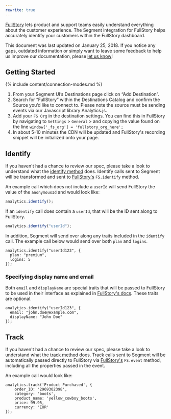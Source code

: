 ```yaml
---
rewrite: true
---
```

[FullStory](https://help.fullstory.com/11269-Develop) lets product and support teams easily understand everything about the customer experience. The Segment integration for FullStory helps accurately identify your customers within the FullStory dashboard. 

This document was last updated on January 25, 2018. If you notice any gaps, outdated information or simply want to leave some feedback to help us improve our documentation, please [let us know](https://segment.com/help/contact)!

## Getting Started

{% include content/connection-modes.md %}

1. From your Segment UI’s Destinations page click on “Add Destination”.
2. Search for “FullStory” within the Destinations Catalog and confirm the Source you’d like to connect to. Please note the source must be sending events via our Javascript library Analytics.js. 
3. Add your `FS Org` in the destination settings. You can find this in FullStory by navigating to `Settings` > `General` > and copying the value found on the line `window['_fs_org'] = 'fullstory_org_here';`
4. In about 5-10 minutes the CDN will be updated and FullStory's recording snippet will be initialized onto your page. 

## Identify

If you haven't had a chance to review our spec, please take a look to understand what the [identify method](https://segment.com/docs/spec/identify/) does. Identify calls sent to Segment will be transformed and sent to [FullStory's](https://help.fullstory.com/develop-js/identify) `FS.identify` method. 

An example call which does not include a `userId` will send FullStory the value of the `anonymousId` and would look like:

```javascript
analytics.identify();
```

If an `identify` call does contain a `userId`, that will be the ID sent along to FullStory.

```javascript
analytics.identify("userId");
```

In addition, Segment will send over along any traits included in the `identify` call. The example call below would send over both `plan` and `logins`. 

```
analytics.identify("userId123", {
  plan: "premium", 
  logins: 5
});
```

### Specifying display name and email 

Both `email` and `displayName` are special traits that will be passed to FullStory to be used in their interface as explained in [FullStory's docs](https://help.fullstory.com/develop-js/identify). These traits are optional. 

```
analytics.identify("userId123", {
  email: "john.doe@example.com", 
  displayName: "John Doe"
});
```

## Track

If you haven't had a chance to review our spec, please take a look to understand what the [track method](https://segment.com/docs/spec/track/) does. Track calls sent to Segment will be automatically passed directly to FullStory via [FullStory's](https://help.fullstory.com/develop-js/363565-fs-event-api-sending-custom-event-data-into-fullstory) `FS.event` method, including all the properties passed in the event.

An example call would look like:

```
analytics.track('Product Purchased', { 
    order_ID: '2969302398', 
    category: 'boots',
    product_name: 'yellow_cowboy_boots',
    price: 99.95,
    currency: 'EUR'
});
```
